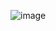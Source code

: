 ![image](https://user-images.githubusercontent.com/37383368/149017702-b08a1ba7-7985-4c2d-9cec-c3f6d85dc5d6.png)
